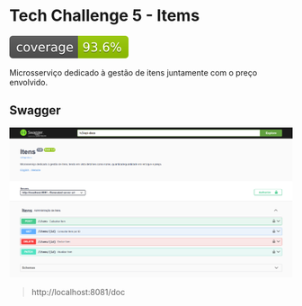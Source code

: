 # Tech Challenge 5 - Items

![Java Code Coverage](.github/badges/jacoco.svg)

Microsserviço dedicado à gestão de itens juntamente com o preço envolvido.

## Swagger
![Swagger preview](assets/swagger-preview.png)
> http://localhost:8081/doc